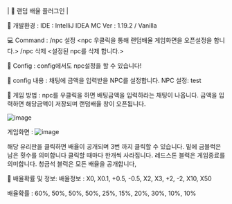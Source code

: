 | 🎰 랜덤 배율 플러그인 |

🔨 개발환경 :
IDE : IntelliJ IDEA
MC Ver : 1.19.2 / Vanilla

💻 Command :
/npc 설정 <npc 우클릭을 통해 랜덤배율 게임화면을 오픈설정을 합니다.>
/npc 삭제 <설정된 npc를 삭제 합니다.>

📃 Config :
config에서도 npc설정을 할 수 있습니다!

🔎 config 내용 :
채팅에 금액을 입력받을 NPC를 설정합니다.
NPC 설정: test

📌 게임 방법 : 
npc를 우클릭을 하면 배팅금액을 입력하라는 채팅이 나옵니다.
금액을 입력하면 해당금액이 저장되며 랜덤배율 창이 오픈됩니다.

![image](https://github.com/kple1/RandomMultiple/assets/86408769/cc3a634c-9e1d-4aa7-9993-7d4380b0c8f0)

게임화면 : 
![image](https://github.com/kple1/RandomMultiple/assets/86408769/7c30f3c7-0eb3-4d42-9c61-a28328f9d0ab)


해당 유리판을 클릭하면 배율이 공개되며 3번 까지 클릭할 수 있습니다.
밑에 금블럭은 남은 횟수를 의미합니다 클릭할 때마다 한개씩 사라집니다.
레드스톤 블럭은 게임종료를 의미합니다.
청금석 블럭은 모든 배율을 공개합니다,


🔹 배율확률 및 정보:
배율정보 : X0, X0.1, +0.5, -0.5, X2, X3, +2, -2, X10, X50

배율확률 : 60%, 50%, 50%, 50%, 25%, 15%, 20%, 30%, 10%, 10%



